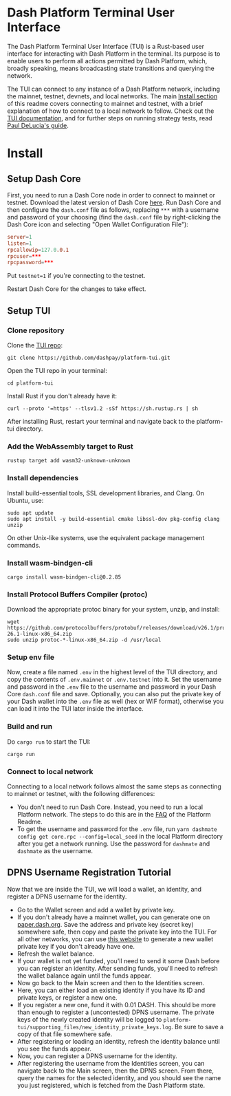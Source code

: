 # Dash Platform Terminal User Interface

The Dash Platform Terminal User Interface (TUI) is a Rust-based user interface for interacting with Dash Platform in the terminal. Its purpose is to enable users to perform all actions permitted by Dash Platform, which, broadly speaking, means broadcasting state transitions and querying the network.

The TUI can connect to any instance of a Dash Platform network, including the mainnet, testnet, devnets, and local networks. The main [Install section](#install) of this readme covers connecting to mainnet and testnet, with a brief explanation of how to connect to a local network to follow. Check out the [TUI documentation](https://docs.dash.org/projects/platform/en/stable/docs/tutorials/tui/index.html), and for further steps on running strategy tests, read [Paul DeLucia's guide](https://www.dash.org/blog/strategy-tests-usage-guide/).

# Install

## Setup Dash Core

First, you need to run a Dash Core node in order to connect to mainnet or testnet. Download the latest version of Dash Core [here](https://www.dash.org/downloads/#desktop). Run Dash Core and then configure the `dash.conf` file as follows, 
replacing `***` with a username and password of your choosing (find the `dash.conf` file by right-clicking the Dash Core icon and selecting "Open Wallet Configuration File"):

```conf
server=1
listen=1
rpcallowip=127.0.0.1
rpcuser=***
rpcpassword=***
```

Put `testnet=1` if you're connecting to the testnet.

Restart Dash Core for the changes to take effect.

## Setup TUI

### Clone repository

Clone the [TUI repo](https://github.com/dashpay/platform-tui):

```shell
git clone https://github.com/dashpay/platform-tui.git
```

Open the TUI repo in your terminal:

```shell
cd platform-tui
```

Install Rust if you don't already have it:

```shell
curl --proto '=https' --tlsv1.2 -sSf https://sh.rustup.rs | sh
```

After installing Rust, restart your terminal and navigate back to the platform-tui directory.

### Add the WebAssembly target to Rust

```shell
rustup target add wasm32-unknown-unknown
```

### Install dependencies

Install build-essential tools, SSL development libraries, and Clang. On Ubuntu, use:

```shell
sudo apt update
sudo apt install -y build-essential cmake libssl-dev pkg-config clang unzip
```

On other Unix-like systems, use the equivalent package management commands.

### Install wasm-bindgen-cli

```shell
cargo install wasm-bindgen-cli@0.2.85
```

### Install Protocol Buffers Compiler (protoc)

Download the appropriate protoc binary for your system, unzip, and install:

```shell
wget https://github.com/protocolbuffers/protobuf/releases/download/v26.1/protoc-26.1-linux-x86_64.zip
sudo unzip protoc-*-linux-x86_64.zip -d /usr/local
```

### Setup env file

Now, create a file named `.env` in the highest level of the TUI directory, and copy the contents of `.env.mainnet` or `.env.testnet` into it. Set the username and password in the `.env` file to the username and password in your Dash Core `dash.conf` file and save. Optionally, you can also put the private key of your Dash wallet into the `.env` file as well (hex or WIF format), otherwise you can load it into the TUI later inside the interface.

### Build and run

Do `cargo run` to start the TUI:

```shell
cargo run
```

### Connect to local network

Connecting to a local network follows almost the same steps as connecting to mainnet or testnet, with the following differences:

* You don't need to run Dash Core. Instead, you need to run a local Platform network. The steps to do this are in the [FAQ](https://github.com/dashpay/platform?tab=readme-ov-file#how-to-build-and-set-up-a-node-from-the-code-in-this-repo) of the Platform Readme.
* To get the username and password for the `.env` file, run `yarn dashmate config get core.rpc --config=local_seed` in the local Platform directory after you get a network running. Use the password for `dashmate` and `dashmate` as the username.

## DPNS Username Registration Tutorial

Now that we are inside the TUI, we will load a wallet, an identity, and register a DPNS username for the identity.

* Go to the Wallet screen and add a wallet by private key.
* If you don't already have a mainnet wallet, you can generate one on [paper.dash.org](https://paper.dash.org/). Save the address and private key (secret key) somewhere safe, then copy and paste the private key into the TUI. For all other networks, you can use [this website](https://passwordsgenerator.net/sha256-hash-generator/) to generate a new wallet private key if you don't already have one.
* Refresh the wallet balance.
* If your wallet is not yet funded, you'll need to send it some Dash before you can register an identity. After sending funds, you'll need to refresh the wallet balance again until the funds appear.
* Now go back to the Main screen and then to the Identities screen.
* Here, you can either load an existing identity if you have its ID and private keys, or register a new one.
* If you register a new one, fund it with 0.01 DASH. This should be more than enough to register a (uncontested) DPNS username. The private keys of the newly created identity will be logged to `platform-tui/supporting_files/new_identity_private_keys.log`. Be sure to save a copy of that file somewhere safe.
* After registering or loading an identity, refresh the identity balance until you see the funds appear.
* Now, you can register a DPNS username for the identity.
* After registering the username from the Identities screen, you can navigate back to the Main screen, then the DPNS screen. From there, query the names for the selected identity, and you should see the name you just registered, which is fetched from the Dash Platform state.
